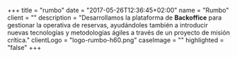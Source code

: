 +++
title = "rumbo"
date = "2017-05-26T12:36:45+02:00"
name = "Rumbo"
client = ""
description = "Desarrollamos la plataforma de **Backoffice** para gestionar la operativa de reservas, ayudándoles también a introducir nuevas tecnologías y metodologías ágiles a través de un proyecto de misión crítica."
clientLogo = "logo-rumbo-h60.png"
caseImage = ""
highlighted = "false"
+++

